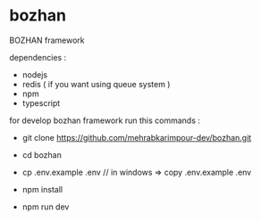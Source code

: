 # bozhan

BOZHAN framework

dependencies : 
- nodejs 
- redis ( if you want using queue system )
- npm
- typescript


for develop bozhan framework run this commands :

- git clone  https://github.com/mehrabkarimpour-dev/bozhan.git

- cd bozhan

- cp .env.example .env   // in windows => copy .env.example .env

- npm install 

- npm run dev
